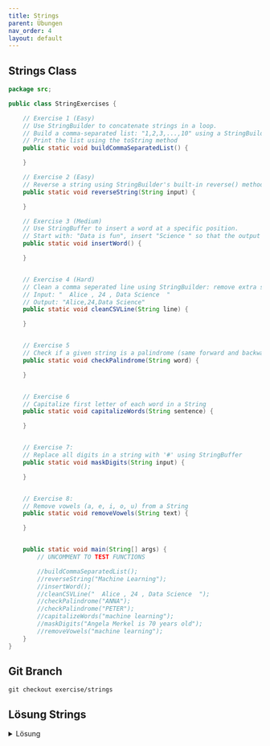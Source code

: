 ```yaml
---
title: Strings
parent: Übungen
nav_order: 4
layout: default
---
```


## Strings Class
```java
package src;

public class StringExercises {

    // Exercise 1 (Easy)
    // Use StringBuilder to concatenate strings in a loop.
    // Build a comma-separated list: "1,2,3,...,10" using a StringBuilder and a for loop
    // Print the list using the toString method
    public static void buildCommaSeparatedList() {

    }

    // Exercise 2 (Easy)
    // Reverse a string using StringBuilder's built-in reverse() method.
    public static void reverseString(String input) {

    }

    // Exercise 3 (Medium)
    // Use StringBuffer to insert a word at a specific position.
    // Start with: "Data is fun", insert "Science " so that the output is "Data Science is fun"
    public static void insertWord() {

    }


    // Exercise 4 (Hard)
    // Clean a comma seperated line using StringBuilder: remove extra spaces and ensure single commas
    // Input: "  Alice , 24 , Data Science  "
    // Output: "Alice,24,Data Science"
    public static void cleanCSVLine(String line) {

    }


    // Exercise 5
    // Check if a given string is a palindrome (same forward and backward)
    public static void checkPalindrome(String word) {

    }


    // Exercise 6
    // Capitalize first letter of each word in a String
    public static void capitalizeWords(String sentence) {

    }


    // Exercise 7:
    // Replace all digits in a string with '#' using StringBuffer
    public static void maskDigits(String input) {

    }


    // Exercise 8:
    // Remove vowels (a, e, i, o, u) from a String
    public static void removeVowels(String text) {

    }


    public static void main(String[] args) {
        // UNCOMMENT TO TEST FUNCTIONS

        //buildCommaSeparatedList();
        //reverseString("Machine Learning");
        //insertWord();
        //cleanCSVLine("  Alice , 24 , Data Science  ");
        //checkPalindrome("ANNA");
        //checkPalindrome("PETER");
        //capitalizeWords("machine learning");
        //maskDigits("Angela Merkel is 70 years old");
        //removeVowels("machine learning");
    }
}
```

## Git Branch
```console
git checkout exercise/strings
```

## Lösung Strings

<details>
    <summary>
        Lösung
    </summary>
<div class="my-code-container">
    <h2>StringSolutions Class</h2>
    {% highlight java %}package src;

public class StringSolutions {

    // Exercise 1 (Easy)
    // Use StringBuilder to concatenate strings in a loop.
    // Build a comma-separated list: "1,2,3,...,10"
    public static void buildCommaSeparatedList() {
        StringBuilder sb = new StringBuilder();
        for (int i = 1; i <= 10; i++) {
            sb.append(i);
            if (i < 10) {
                sb.append(",");
            }
        }
        System.out.println("Comma-separated list: " + sb.toString());
    }

    // Exercise 2 (Easy)
    // Reverse a string using StringBuilder's built-in reverse() method.
    public static void reverseString(String input) {
        StringBuilder sb = new StringBuilder(input);
        sb.reverse();
        System.out.println("Reversed: " + sb);
    }

    // Exercise 3 (Medium)
    // Use StringBuffer to insert a word at a specific position.
    // Start with: "Data is fun", insert "Science" after "Data"
    public static void insertWord() {
        StringBuffer sb = new StringBuffer("Data is fun");
        int insertPos = sb.indexOf("is");
        sb.insert(insertPos, "Science ");
        System.out.println("Modified: " + sb.toString());
    }


    // Exercise 4 (Hard)
    // Clean a CSV line using StringBuilder: remove extra spaces and ensure single commas
    // Input: "  Alice , 24 , Data Science  "
    // Output: "Alice,24,Data Science"
    public static void cleanCSVLine(String line) {
        String[] parts = line.trim().split(",");
        StringBuilder cleaned = new StringBuilder();
        for (int i = 0; i < parts.length; i++) {
            cleaned.append(parts[i].trim());
            if (i < parts.length - 1) {
                cleaned.append(",");
            }
        }
        System.out.println("Cleaned CSV: " + cleaned.toString());
    }


    // Exercise 5
    // Check if a given string is a palindrome (same forward and backward)
    public static void checkPalindrome(String word) {
        StringBuilder reversed = new StringBuilder(word).reverse();
        if (word.equals(reversed.toString())) {
            System.out.println(word + " is a palindrome.");
        } else {
            System.out.println(word + " is not a palindrome.");
        }
    }


    // Exercise 6
    // Capitalize first letter of each word in a String
    public static void capitalizeWords(String sentence) {
        String[] words = sentence.split(" ");
        StringBuilder result = new StringBuilder();

        for (String word : words) {
            if (!word.isEmpty()) {
                result.append(Character.toUpperCase(word.charAt(0)))
                        .append(word.substring(1).toLowerCase()).append(" ");
            }
        }

        System.out.println("Capitalized: " + result.toString().trim());
    }


    // Exercise 7:
    // Replace all digits in a string with '#' using StringBuffer
    public static void maskDigits(String input) {
        StringBuffer sb = new StringBuffer(input);
        for (int i = 0; i < sb.length(); i++) {
            if (Character.isDigit(sb.charAt(i))) {
                sb.setCharAt(i, '#');
            }
        }
        System.out.println("Masked: " + sb.toString());
    }


    // Exercise 8:
    // Remove vowels (a, e, i, o, u) from a String
    public static void removeVowels(String paragraph) {
        StringBuilder sb = new StringBuilder(paragraph);
        for (int i = sb.length() - 1; i >= 0; i--) {
            char c = Character.toLowerCase(sb.charAt(i));
            if ("aeiou".indexOf(c) != -1) {
                sb.deleteCharAt(i);
            }
        }
        System.out.println("Without vowels: " + sb.toString());
    }



    public static void main(String[] args) {

        // UNCOMMENT FUNCTIONS TO TEST:

        buildCommaSeparatedList();
        reverseString("Machine Learning");
        insertWord();
        cleanCSVLine("  Alice , 24 , Data Science  ");
        checkPalindrome("ANNA");
        checkPalindrome("PETER");
        capitalizeWords("machine learning");
        maskDigits("Angela Merkel is 70 years old");
        removeVowels("Machine Learning");
    }
}{% endhighlight %}
</div>
</details>
